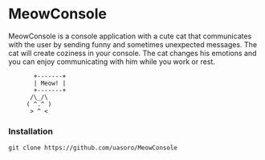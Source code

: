 # MeowConsole
MeowConsole is a console application with a cute cat that communicates with the user by sending funny and sometimes unexpected messages. The cat will create coziness in your console. The cat changes his emotions and you can enjoy communicating with him while you work or rest.

           +-------+
           | Meow! |
           +-------+
          /\_/\
         ( ^.^ )
          > ^ <

### Installation

```
git clone https://github.com/uasoro/MeowConsole
```
